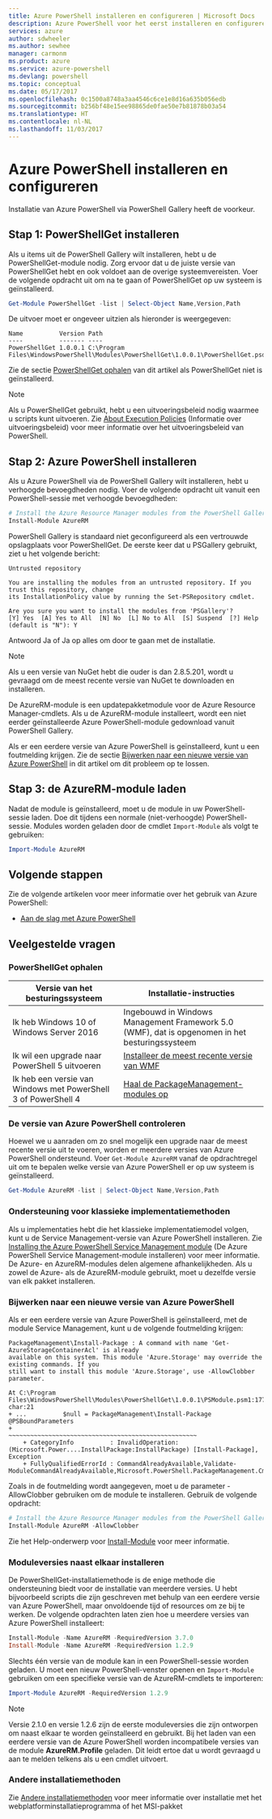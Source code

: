 ```yaml
---
title: Azure PowerShell installeren en configureren | Microsoft Docs
description: Azure PowerShell voor het eerst installeren en configureren
services: azure
author: sdwheeler
ms.author: sewhee
manager: carmonm
ms.product: azure
ms.service: azure-powershell
ms.devlang: powershell
ms.topic: conceptual
ms.date: 05/17/2017
ms.openlocfilehash: 0c1500a8748a3aa4546c6ce1e8d16a635b056edb
ms.sourcegitcommit: b256bf48e15ee98865de0fae50e7b81878b03a54
ms.translationtype: HT
ms.contentlocale: nl-NL
ms.lasthandoff: 11/03/2017
---
```

# <a name="install-and-configure-azure-powershell"></a>Azure PowerShell installeren en configureren

Installatie van Azure PowerShell via PowerShell Gallery heeft de voorkeur.

## <a name="step-1-install-powershellget"></a>Stap 1: PowerShellGet installeren

Als u items uit de PowerShell Gallery wilt installeren, hebt u de PowerShellGet-module nodig. Zorg ervoor dat u de juiste versie van PowerShellGet hebt en ook voldoet aan de overige systeemvereisten. Voer de volgende opdracht uit om na te gaan of PowerShellGet op uw systeem is geïnstalleerd.

```powershell
Get-Module PowerShellGet -list | Select-Object Name,Version,Path
```

De uitvoer moet er ongeveer uitzien als hieronder is weergegeven:

```
Name          Version Path
----          ------- ----
PowerShellGet 1.0.0.1 C:\Program Files\WindowsPowerShell\Modules\PowerShellGet\1.0.0.1\PowerShellGet.psd1
```

Zie de sectie [PowerShellGet ophalen](#how-to-get-powershellget) van dit artikel als PowerShellGet niet is geïnstalleerd.

> [!NOTE]
> Als u PowerShellGet gebruikt, hebt u een uitvoeringsbeleid nodig waarmee u scripts kunt uitvoeren. Zie [About Execution Policies](https://msdn.microsoft.com/powershell/reference/5.1/microsoft.powershell.core/about/about_execution_policies) (Informatie over uitvoeringsbeleid) voor meer informatie over het uitvoeringsbeleid van PowerShell.

## <a name="step-2-install-azure-powershell"></a>Stap 2: Azure PowerShell installeren

Als u Azure PowerShell via de PowerShell Gallery wilt installeren, hebt u verhoogde bevoegdheden nodig. Voer de volgende opdracht uit vanuit een PowerShell-sessie met verhoogde bevoegdheden:

```powershell
# Install the Azure Resource Manager modules from the PowerShell Gallery
Install-Module AzureRM
```

PowerShell Gallery is standaard niet geconfigureerd als een vertrouwde opslagplaats voor PowerShellGet. De eerste keer dat u PSGallery gebruikt, ziet u het volgende bericht:

```
Untrusted repository

You are installing the modules from an untrusted repository. If you trust this repository, change
its InstallationPolicy value by running the Set-PSRepository cmdlet.

Are you sure you want to install the modules from 'PSGallery'?
[Y] Yes  [A] Yes to All  [N] No  [L] No to All  [S] Suspend  [?] Help (default is "N"): Y
```

Antwoord Ja of Ja op alles om door te gaan met de installatie.

> [!NOTE]
> Als u een versie van NuGet hebt die ouder is dan 2.8.5.201, wordt u gevraagd om de meest recente versie van NuGet te downloaden en installeren.

De AzureRM-module is een updatepakketmodule voor de Azure Resource Manager-cmdlets. Als u de AzureRM-module installeert, wordt een niet eerder geïnstalleerde Azure PowerShell-module gedownload vanuit PowerShell Gallery.

Als er een eerdere versie van Azure PowerShell is geïnstalleerd, kunt u een foutmelding krijgen. Zie de sectie [Bijwerken naar een nieuwe versie van Azure PowerShell](#update-azps) in dit artikel om dit probleem op te lossen.

## <a name="step-3-load-the-azurerm-module"></a>Stap 3: de AzureRM-module laden
Nadat de module is geïnstalleerd, moet u de module in uw PowerShell-sessie laden. Doe dit tijdens een normale (niet-verhoogde) PowerShell-sessie. Modules worden geladen door de cmdlet `Import-Module` als volgt te gebruiken:

```powershell
Import-Module AzureRM
```

## <a name="next-steps"></a>Volgende stappen

Zie de volgende artikelen voor meer informatie over het gebruik van Azure PowerShell:

* [Aan de slag met Azure PowerShell](get-started-azureps.md)

## <a name="frequently-asked-questions"></a>Veelgestelde vragen

### <a name="how-to-get-powershellget"></a>PowerShellGet ophalen

|Versie van het besturingssysteem|Installatie-instructies|
|---|---|
|Ik heb Windows 10 of Windows Server 2016|Ingebouwd in Windows Management Framework 5.0 (WMF), dat is opgenomen in het besturingssysteem|
|Ik wil een upgrade naar PowerShell 5 uitvoeren|[Installeer de meest recente versie van WMF](https://www.microsoft.com/en-us/download/details.aspx?id=54616)|
|Ik heb een versie van Windows met PowerShell 3 of PowerShell 4|[Haal de PackageManagement-modules op](http://go.microsoft.com/fwlink/?LinkID=746217)|

<a id="helpmechoose"></a>
### <a name="checking-the-version-of-azure-powershell"></a>De versie van Azure PowerShell controleren

Hoewel we u aanraden om zo snel mogelijk een upgrade naar de meest recente versie uit te voeren, worden er meerdere versies van Azure PowerShell ondersteund. Voer `Get-Module AzureRM` vanaf de opdrachtregel uit om te bepalen welke versie van Azure PowerShell er op uw systeem is geïnstalleerd.

```powershell
Get-Module AzureRM -list | Select-Object Name,Version,Path
```

### <a name="support-for-classic-deployment-methods"></a>Ondersteuning voor klassieke implementatiemethoden

Als u implementaties hebt die het klassieke implementatiemodel volgen, kunt u de Service Management-versie van Azure PowerShell installeren. Zie [Installing the Azure PowerShell Service Management module](/powershell/azure/servicemanagement/install-azure-ps) (De Azure PowerShell Service Management-module installeren) voor meer informatie. De Azure- en AzureRM-modules delen algemene afhankelijkheden. Als u zowel de Azure- als de AzureRM-module gebruikt, moet u dezelfde versie van elk pakket installeren.

### <a id="update-azps"></a>Bijwerken naar een nieuwe versie van Azure PowerShell

Als er een eerdere versie van Azure PowerShell is geïnstalleerd, met de module Service Management, kunt u de volgende foutmelding krijgen:

```
PackageManagement\Install-Package : A command with name 'Get-AzureStorageContainerAcl' is already
available on this system. This module 'Azure.Storage' may override the existing commands. If you
still want to install this module 'Azure.Storage', use -AllowClobber parameter.

At C:\Program Files\WindowsPowerShell\Modules\PowerShellGet\1.0.0.1\PSModule.psm1:1772 char:21
+ ...          $null = PackageManagement\Install-Package @PSBoundParameters
+                      ~~~~~~~~~~~~~~~~~~~~~~~~~~~~~~~~~~~~~~~~~~~~~~~~~~~~
    + CategoryInfo          : InvalidOperation: (Microsoft.Power....InstallPackage:InstallPackage) [Install-Package], Exception
    + FullyQualifiedErrorId : CommandAlreadyAvailable,Validate-ModuleCommandAlreadyAvailable,Microsoft.PowerShell.PackageManagement.Cmdlets.InstallPackage
```

Zoals in de foutmelding wordt aangegeven, moet u de parameter -AllowClobber gebruiken om de module te installeren. Gebruik de volgende opdracht:

```powershell
# Install the Azure Resource Manager modules from the PowerShell Gallery
Install-Module AzureRM -AllowClobber
```

Zie het Help-onderwerp voor [Install-Module](https://msdn.microsoft.com/powershell/reference/5.1/PowerShellGet/install-module) voor meer informatie.

### <a name="installing-module-versions-side-by-side"></a>Moduleversies naast elkaar installeren

De PowerShellGet-installatiemethode is de enige methode die ondersteuning biedt voor de installatie van meerdere versies. U hebt bijvoorbeeld scripts die zijn geschreven met behulp van een eerdere versie van Azure PowerShell, maar onvoldoende tijd of resources om ze bij te werken. De volgende opdrachten laten zien hoe u meerdere versies van Azure PowerShell installeert:

```powershell
Install-Module -Name AzureRM -RequiredVersion 3.7.0
Install-Module -Name AzureRM -RequiredVersion 1.2.9
```

Slechts één versie van de module kan in een PowerShell-sessie worden geladen. U moet een nieuw PowerShell-venster openen en `Import-Module` gebruiken om een specifieke versie van de AzureRM-cmdlets te importeren:

```powershell
Import-Module AzureRM -RequiredVersion 1.2.9
```

> [!NOTE]
> Versie 2.1.0 en versie 1.2.6 zijn de eerste moduleversies die zijn ontworpen om naast elkaar te worden geïnstalleerd en gebruikt. Bij het laden van een eerdere versie van de Azure PowerShell worden incompatibele versies van de module **AzureRM.Profile** geladen. Dit leidt ertoe dat u wordt gevraagd u aan te melden telkens als u een cmdlet uitvoert.

### <a name="other-installation-methods"></a>Andere installatiemethoden

Zie [Andere installatiemethoden](other-install.md) voor meer informatie over installatie met het webplatforminstallatieprogramma of het MSI-pakket
